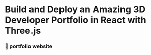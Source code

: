 # Build and Deploy an Amazing 3D Developer Portfolio in React with Three.js



### 🌟 portfolio website
